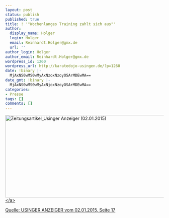 ```yaml
---
layout: post
status: publish
published: true
title: ! '"Wochenlanges Training zahlt sich aus"'
author:
  display_name: Holger
  login: Holger
  email: Reinhardt.Holger@gmx.de
  url: ''
author_login: Holger
author_email: Reinhardt.Holger@gmx.de
wordpress_id: 1260
wordpress_url: http://karatedojo-usingen.de/?p=1260
date: !binary |-
  MjAxNS0wMS0wMyAxNzoxNzoyOSArMDEwMA==
date_gmt: !binary |-
  MjAxNS0wMS0wMyAxNjoxNzoyOSArMDEwMA==
categories:
- Presse
tags: []
comments: []
---
```

<p><a href="http:&#47;&#47;karatedojo-usingen.de&#47;2015&#47;01&#47;03&#47;wochenlanges-training-zahlt-sich-aus&#47;zeitungsartikel_usinger-anzeiger-02-01-2015&#47;" rel="attachment wp-att-1261"><img class="alignleft wp-image-1261" src="http:&#47;&#47;karatedojo-usingen.de&#47;wp-content&#47;uploads&#47;2015&#47;01&#47;Zeitungsartikel_Usinger-Anzeiger-02.01.2015.jpg" alt="Zeitungsartikel_Usinger Anzeiger (02.01.2015)" width="531" height="262" &#47;><&#47;a></p>
<p>Quelle: USINGER ANZEIGER vom 02.01.2015, Seite 17</p>

